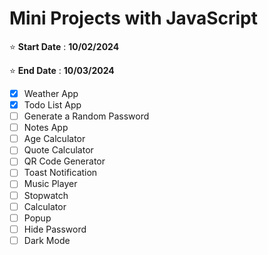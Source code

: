 # Mini Projects with JavaScript 

⭐ **Start Date** : **10/02/2024**

⭐ **End Date** : **10/03/2024**

- [x] Weather App 
- [x] Todo List App
- [ ] Generate a Random Password
- [ ] Notes App
- [ ] Age Calculator
- [ ] Quote Calculator
- [ ] QR Code Generator
- [ ] Toast Notification
- [ ] Music Player
- [ ] Stopwatch
- [ ] Calculator
- [ ] Popup
- [ ] Hide Password
- [ ] Dark Mode
